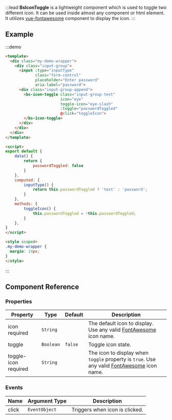 :::lead
**BsIconToggle** is a lightweight component which is used to toggle two different icon. It can be used
inside almost any component or html element. It utilizes
[vue-fontawesome](https://github.com/FortAwesome/vue-fontawesome) component to display the icon.
:::


## Example

:::demo
```html
<template>
  <div class="my-demo-wrapper">
    <div class="input-group">
      <input :type="inputType" 
             class="form-control" 
             placeholder="Enter password" 
             aria-label="password">
      <div class="input-group-append">
        <bs-icon-toggle class="input-group-text" 
                        icon="eye" 
                        toggle-icon="eye-slash" 
                        :toggle="passwordToggled" 
                        @click="toggleIcon">
        </bs-icon-toggle>
      </div>
    </div>
  </div>
</template>

<script>
export default {
    data() {
        return {
            passwordToggled: false
        }
    },
    computed: {
        inputType() {
            return this.passwordToggled ? 'text' : 'password';
        }
    },
    methods: {
        toggleIcon() {
            this.passwordToggled = !this.passwordToggled;
        }
    },
}
</script>

<style scoped>
.my-demo-wrapper {
  margin: 24px;
}
</style>
```
:::


## Component Reference

### Properties

<div class="cmp-property">

| Property    | Type      | Default  | Description |
|-------------|-----------|----------|-------------|
| icon <bs-badge color="unique text-white">required</bs-badge> | `String` |  | The default icon to display. Use any valid [FontAwesome](https://fontawesome.com/icons?d=gallery&s=solid&m=free) icon name. |
| toggle      | `Boolean` | `false`  | Toggle icon state. |
| toggle-icon <bs-badge color="unique text-white">required</bs-badge> | `String` |  | The icon to display when `toggle` property is `true`. Use any valid [FontAwesome](https://fontawesome.com/icons?d=gallery&s=solid&m=free) icon name. |

</div>


### Events

<div class="cmp-property">

| Name   | Argument Type | Description |
|--------|---------------|-------------|
| click  | `EventObject` | Triggers when icon is clicked. |

</div>

<script src="./icon-toggle-js.js"></script>
